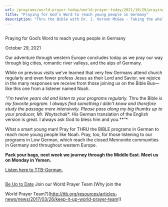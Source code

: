 ```yaml
---
url: /programs/world-prayer-today/world-prayer-today/2021/10/29/praying-for-god-s-word-to-reach-young-people-in-germany
title: "Praying for God’s Word to reach young people in Germany"
description: "Thru the Bible with Dr. J. Vernon McGee - Taking the whole Word to the whole world"
---
```







## 
 Praying for God’s Word to reach young people in Germany


October 29, 2021




Our adventure through western Europe concludes today as we pray our way through big cities, romantic river valleys, and the alps of Germany.

While on previous visits we’ve learned that very few Germans attend church regularly and even fewer profess Jesus as their Lord and Savior, we rejoice in the many responses we receive from those joining us on the Bible Bus—like this one from a listener named Noah.

*“I’m twelve years old and listen to your programs regularly.* Thru the Bible *is my favorite program. I always find something I didn’t know and therefore study the passage more intensively. Please pass along my big thumbs up to your producer, Mr.* *Woytschak**. His German translation of the English version is great. I always ask God to bless him and you.**”*

What a smart young man! Pray for THRU the BIBLE programs in German to reach more young people like Noah. Pray, too, for those listening to our programs in Low German, which reach the closed Mennonite communities in Germany and throughout western Europe.

**Pack your bags, next week we journey through the Middle East. Meet us on Monday in Yemen.**

[Listen here to TTB-German.](https://ttb.twr.org/home/day,338/language,DEU)







## 




[Be Up to Date](http://feeds.feedburner.com/WorldPrayerToday "World Prayer Today RSS Feed")
Join our World Prayer Team
[Why join the  

World Prayer Team?](http://ttb.org/resources/articles-news/news/2017/03/26/keep-it-up-world-prayer-team!)




